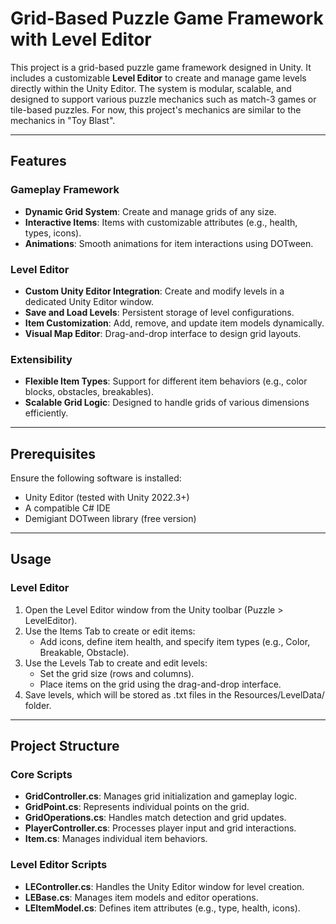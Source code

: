 # Grid-Based Puzzle Game Framework with Level Editor

This project is a grid-based puzzle game framework designed in Unity. It includes a customizable **Level Editor** to create and manage game levels directly within the Unity Editor. The system is modular, scalable, and designed to support various puzzle mechanics such as match-3 games or tile-based puzzles. For now, this project's mechanics are similar to the mechanics in "Toy Blast".

---

## Features

### Gameplay Framework
- **Dynamic Grid System**: Create and manage grids of any size.
- **Interactive Items**: Items with customizable attributes (e.g., health, types, icons).
- **Animations**: Smooth animations for item interactions using DOTween.

### Level Editor
- **Custom Unity Editor Integration**: Create and modify levels in a dedicated Unity Editor window.
- **Save and Load Levels**: Persistent storage of level configurations.
- **Item Customization**: Add, remove, and update item models dynamically.
- **Visual Map Editor**: Drag-and-drop interface to design grid layouts.

### Extensibility
- **Flexible Item Types**: Support for different item behaviors (e.g., color blocks, obstacles, breakables).
- **Scalable Grid Logic**: Designed to handle grids of various dimensions efficiently.

---

## Prerequisites

Ensure the following software is installed:
- Unity Editor (tested with Unity 2022.3+)
- A compatible C# IDE
- Demigiant DOTween library (free version)

---

## Usage

### Level Editor
1. Open the Level Editor window from the Unity toolbar (Puzzle > LevelEditor).
2. Use the Items Tab to create or edit items:
   - Add icons, define item health, and specify item types (e.g., Color, Breakable, Obstacle).
3. Use the Levels Tab to create and edit levels:
   - Set the grid size (rows and columns).
   - Place items on the grid using the drag-and-drop interface.
4. Save levels, which will be stored as .txt files in the Resources/LevelData/ folder.

---

## Project Structure

### Core Scripts
- **GridController.cs**: Manages grid initialization and gameplay logic.
- **GridPoint.cs**: Represents individual points on the grid.
- **GridOperations.cs**: Handles match detection and grid updates.
- **PlayerController.cs**: Processes player input and grid interactions.
- **Item.cs**: Manages individual item behaviors.

### Level Editor Scripts
- **LEController.cs**: Handles the Unity Editor window for level creation.
- **LEBase.cs**: Manages item models and editor operations.
- **LEItemModel.cs**: Defines item attributes (e.g., type, health, icons).
